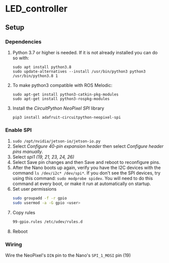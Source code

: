 # LED_controller

## Setup

### Dependencies
1. Python 3.7 or higher is needed. If it is not already installed you can do so with:
    ```
    sudo apt install python3.8
    sudo update-alternatives --install /usr/bin/python3 python3 /usr/bin/python3.8 1
    ```
2. To make python3 compatible with ROS Melodic:
    ```
    sudo apt-get install python3-catkin-pkg-modules
    sudo apt-get install python3-rospkg-modules
    ```
3. Install the *CircuitPython NeoPixel SPI* library
    ```
    pip3 install adafruit-circuitpython-neopixel-spi
    ```

### Enable SPI
1. `sudo /opt/nvidia/jetson-io/jetson-io.py`
2. Select *Configure 40-pin expansion header* then select *Configure header pins manually*.
3. Select *spi1 (19, 21, 23, 24, 26)*
4. Select Save pin changes and then Save and reboot to reconfigure pins.
5. After the Nano boots up again, verify you have the I2C devices with the command `ls /dev/i2c* /dev/spi*`. If you don't see the SPI devices, try using this command: `sudo modprobe spidev`. You will need to do this command at every boot, or make it run at automatically on startup.
6. Set user permissions
    ```bash
    sudo groupadd -f -r gpio
    sudo usermod -a -G gpio <user>
    ```
7. Copy rules
    ```bash
    99-gpio.rules /etc/udev/rules.d
    ```
8. Reboot

### Wiring
Wire the NeoPixel's `DIN` pin to the Nano's `SPI_1_MOSI` pin (19)
